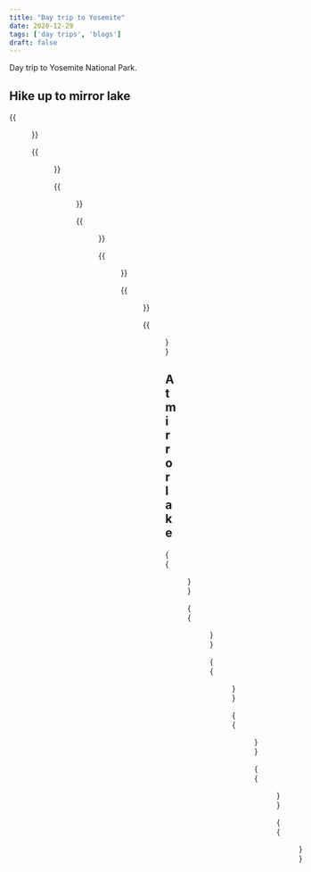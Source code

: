 ```yaml
---
title: "Day trip to Yosemite"
date: 2020-12-29
tags: ['day trips', 'blogs']
draft: false
---
```


Day trip to Yosemite National Park.

## Hike up to mirror lake

{{<figure src="/posts/images/IMG_4084.HEIC.png" caption="Campground near Curry Village">}}

{{<figure src="/posts/images/IMG_4086.HEIC.png" caption="Good advice.">}}

{{<figure src="/posts/images/IMG_4100.HEIC.png" caption="Ethan with log on the trail.">}}

{{<figure src="/posts/images/IMG_4091.HEIC.png" caption="Erica with boulder.">}}

{{<figure src="/posts/images/IMG_4098.HEIC.png" caption="Moss 1.">}}

{{<figure src="/posts/images/IMG_4101.HEIC.png" caption="Moss 2.">}}

{{<figure src="/posts/images/IMG_4103.HEIC.png" caption="Moss 3 (lots of interesting mosses).">}}

## At mirror lake

{{<figure src="/posts/images/IMG_4126.HEIC.png" caption="Mirror Lake visitor info placard." >}}

{{<figure src="/posts/images/IMG_4104.HEIC.png" caption="Mirror lake facing Northwest towards Mt. Watkins.">}}

{{<figure src="/posts/images/IMG_4123.HEIC.png" caption="Half Dome.">}}

{{<figure src="/posts/images/IMG_4110.HEIC.png" caption="Ethan and Erica in front of Half Dome.">}}

{{<figure src="/posts/images/IMG_4118.HEIC.png" caption="Interesting log, ground in the log's shadow remained frozen.">}}

{{<figure src="/posts/images/IMG_4122.HEIC.png" caption="Panoramic view facing Northeast with (from left to right) Mt. Watkins, Ahwiyah Point and Half Dome in view.">}}